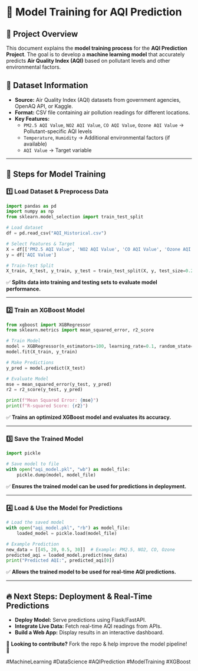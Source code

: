 # 🧠 Model Training for AQI Prediction

## 📌 Project Overview
This document explains the **model training process** for the **AQI Prediction Project**. The goal is to develop a **machine learning model** that accurately predicts **Air Quality Index (AQI)** based on pollutant levels and other environmental factors.

## 📂 Dataset Information
- **Source:** Air Quality Index (AQI) datasets from government agencies, OpenAQ API, or Kaggle.
- **Format:** CSV file containing air pollution readings for different locations.
- **Key Features:**
  - `PM2.5 AQI Value`, `NO2 AQI Value`, `CO AQI Value`, `Ozone AQI Value` → Pollutant-specific AQI levels
  - `Temperature`, `Humidity` → Additional environmental factors (if available)
  - `AQI Value` → Target variable

---

## 🚀 Steps for Model Training

### **1️⃣ Load Dataset & Preprocess Data**
```python
import pandas as pd
import numpy as np
from sklearn.model_selection import train_test_split

# Load dataset
df = pd.read_csv("AQI_Historical.csv")

# Select Features & Target
X = df[['PM2.5 AQI Value', 'NO2 AQI Value', 'CO AQI Value', 'Ozone AQI Value']]
y = df['AQI Value']

# Train-Test Split
X_train, X_test, y_train, y_test = train_test_split(X, y, test_size=0.2, random_state=42)
```
✅ **Splits data into training and testing sets to evaluate model performance.**

---

### **2️⃣ Train an XGBoost Model**
```python
from xgboost import XGBRegressor
from sklearn.metrics import mean_squared_error, r2_score

# Train Model
model = XGBRegressor(n_estimators=100, learning_rate=0.1, random_state=42)
model.fit(X_train, y_train)

# Make Predictions
y_pred = model.predict(X_test)

# Evaluate Model
mse = mean_squared_error(y_test, y_pred)
r2 = r2_score(y_test, y_pred)

print(f"Mean Squared Error: {mse}")
print(f"R-squared Score: {r2}")
```
✅ **Trains an optimized XGBoost model and evaluates its accuracy.**

---

### **3️⃣ Save the Trained Model**
```python
import pickle

# Save model to file
with open("aqi_model.pkl", "wb") as model_file:
    pickle.dump(model, model_file)
```
✅ **Ensures the trained model can be used for predictions in deployment.**

---

### **4️⃣ Load & Use the Model for Predictions**
```python
# Load the saved model
with open("aqi_model.pkl", "rb") as model_file:
    loaded_model = pickle.load(model_file)

# Example Prediction
new_data = [[45, 20, 0.5, 30]]  # Example: PM2.5, NO2, CO, Ozone
predicted_aqi = loaded_model.predict(new_data)
print("Predicted AQI:", predicted_aqi[0])
```
✅ **Allows the trained model to be used for real-time AQI predictions.**

---

## 🔥 Next Steps: Deployment & Real-Time Predictions
- **Deploy Model:** Serve predictions using Flask/FastAPI.
- **Integrate Live Data:** Fetch real-time AQI readings from APIs.
- **Build a Web App:** Display results in an interactive dashboard.

🔗 **Looking to contribute?** Fork the repo & help improve the model pipeline! 🚀

#MachineLearning #DataScience #AQIPrediction #ModelTraining #XGBoost

